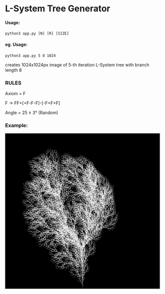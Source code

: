 L-System Tree Generator
=======================

#### Usage: 
```
python3 app.py [N] [R] [SIZE] 
```

#### eg. Usage: 
```
python3 app.py 5 8 1024
```

creates 1024x1024px image of 5-th iteration L-System tree with branch length 8

### RULES

Axiom = F

F -> FF+[+F-F-F]-[-F+F+F]

Angle = 25 ± 3° (Random)

### Example:

![](tree.jpg)
